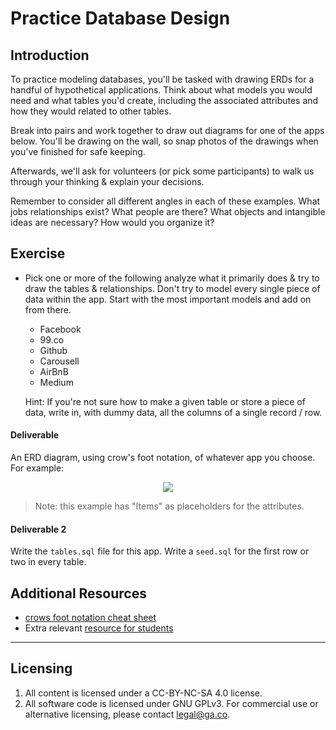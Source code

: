 # Practice Database Design

## Introduction

To practice modeling databases, you'll be tasked with drawing ERDs for a handful of hypothetical applications. Think about what models you would need and what tables you'd create, including the associated attributes and how they would related to other tables.

Break into pairs and work together to draw out diagrams for one of the apps below. You'll be drawing on the wall, so snap photos of the drawings when you've finished for safe keeping.

Afterwards, we'll ask for volunteers (or pick some participants) to walk us through your thinking & explain your decisions.

Remember to consider all different angles in each of these examples. What jobs relationships exist? What people are there? What objects and intangible ideas are necessary? How would you organize it?

## Exercise

- Pick one or more of the following analyze what it primarily does & try to draw the tables & relationships. Don't try to model every single piece of data within the app. Start with the most important models and add on from there.

  - Facebook
  - 99.co
  - Github
  - Carousell
  - AirBnB
  - Medium
  
  Hint: If you're not sure how to make a given table or store a piece of data, write in, with dummy data, all the columns of a single record / row.

#### Deliverable

An ERD diagram, using crow's foot notation, of whatever app you choose.  For example:


<p align="center">
  <img src ="https://www.edrawsoft.com/images/examples/entity-relationship-diagram.png">
</p>

> Note: this example has "Items" as placeholders for the attributes.

#### Deliverable 2
Write the `tables.sql` file for this app. Write a `seed.sql` for the first row or two in every table.


## Additional Resources

- [crows foot notation cheat sheet](http://www.vivekmchawla.com/content/images/2013/Dec/ERD_Relationship_Symbols_Quick_Reference-1.png)
- Extra relevant [resource for students](https://developer.mozilla.org/en-US/docs/Web/Events)


---

## Licensing
1. All content is licensed under a CC-BY-NC-SA 4.0 license.
2. All software code is licensed under GNU GPLv3. For commercial use or alternative licensing, please contact legal@ga.co.

